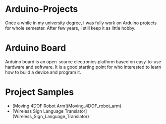 # Arduino-Projects

Once a while in my university degree, I was fully work on Arduino projects for whole semester. After few years, I still keep it as little hobby.

# Arduino Board

Arduino board is an open-source electronics platform based on easy-to-use hardware and software. It is a good starting point for who interested to learn how to build a device and program it.

# Project Samples

<ul>
<li>[Moving 4DOF Robot Arm](Moving_4DOF_robot_arm)</li>
<li>[Wireless Sign Language Translator](Wireless_Sign_Language_Translator)</li>
</ul>
